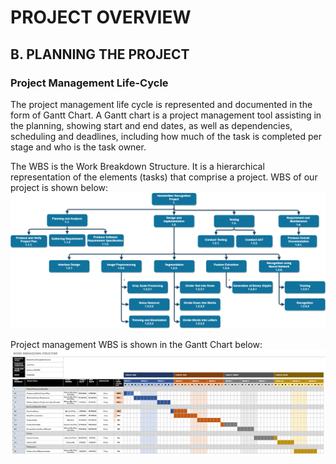 # PROJECT OVERVIEW
## B. PLANNING THE PROJECT
### Project Management Life-Cycle
The project management life cycle is represented and documented in the form of Gantt Chart. A Gantt chart is a project management tool assisting in the planning, showing start and end dates, as well as dependencies, scheduling and deadlines, including how much of the task is completed per stage and who is the task owner.

The WBS is the Work Breakdown Structure. It is a hierarchical representation of the elements (tasks) that comprise a project. WBS of our project is shown below:
<br>
![](assets/WBS.png)

Project management WBS is shown in the Gantt Chart below:
![](assets/WBS_GC_old.PNG)

